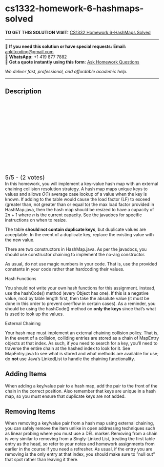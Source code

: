 # cs1332-homework-6-hashmaps-solved
**TO GET THIS SOLUTION VISIT:** [CS1332 Homework 6-HashMaps Solved](https://www.ankitcodinghub.com/product/cs1332-homework-6-hashmaps-solved/)


---

📩 **If you need this solution or have special requests:** **Email:** ankitcoding@gmail.com  
📱 **WhatsApp:** +1 419 877 7882  
📄 **Get a quote instantly using this form:** [Ask Homework Questions](https://www.ankitcodinghub.com/services/ask-homework-questions/)

*We deliver fast, professional, and affordable academic help.*

---

<h2>Description</h2>



<div class="kk-star-ratings kksr-auto kksr-align-center kksr-valign-top" data-payload="{&quot;align&quot;:&quot;center&quot;,&quot;id&quot;:&quot;58008&quot;,&quot;slug&quot;:&quot;default&quot;,&quot;valign&quot;:&quot;top&quot;,&quot;ignore&quot;:&quot;&quot;,&quot;reference&quot;:&quot;auto&quot;,&quot;class&quot;:&quot;&quot;,&quot;count&quot;:&quot;2&quot;,&quot;legendonly&quot;:&quot;&quot;,&quot;readonly&quot;:&quot;&quot;,&quot;score&quot;:&quot;5&quot;,&quot;starsonly&quot;:&quot;&quot;,&quot;best&quot;:&quot;5&quot;,&quot;gap&quot;:&quot;4&quot;,&quot;greet&quot;:&quot;Rate this product&quot;,&quot;legend&quot;:&quot;5\/5 - (2 votes)&quot;,&quot;size&quot;:&quot;24&quot;,&quot;title&quot;:&quot;CS1332 Homework 6-HashMaps Solved&quot;,&quot;width&quot;:&quot;138&quot;,&quot;_legend&quot;:&quot;{score}\/{best} - ({count} {votes})&quot;,&quot;font_factor&quot;:&quot;1.25&quot;}">

<div class="kksr-stars">

<div class="kksr-stars-inactive">
            <div class="kksr-star" data-star="1" style="padding-right: 4px">


<div class="kksr-icon" style="width: 24px; height: 24px;"></div>
        </div>
            <div class="kksr-star" data-star="2" style="padding-right: 4px">


<div class="kksr-icon" style="width: 24px; height: 24px;"></div>
        </div>
            <div class="kksr-star" data-star="3" style="padding-right: 4px">


<div class="kksr-icon" style="width: 24px; height: 24px;"></div>
        </div>
            <div class="kksr-star" data-star="4" style="padding-right: 4px">


<div class="kksr-icon" style="width: 24px; height: 24px;"></div>
        </div>
            <div class="kksr-star" data-star="5" style="padding-right: 4px">


<div class="kksr-icon" style="width: 24px; height: 24px;"></div>
        </div>
    </div>

<div class="kksr-stars-active" style="width: 138px;">
            <div class="kksr-star" style="padding-right: 4px">


<div class="kksr-icon" style="width: 24px; height: 24px;"></div>
        </div>
            <div class="kksr-star" style="padding-right: 4px">


<div class="kksr-icon" style="width: 24px; height: 24px;"></div>
        </div>
            <div class="kksr-star" style="padding-right: 4px">


<div class="kksr-icon" style="width: 24px; height: 24px;"></div>
        </div>
            <div class="kksr-star" style="padding-right: 4px">


<div class="kksr-icon" style="width: 24px; height: 24px;"></div>
        </div>
            <div class="kksr-star" style="padding-right: 4px">


<div class="kksr-icon" style="width: 24px; height: 24px;"></div>
        </div>
    </div>
</div>


<div class="kksr-legend" style="font-size: 19.2px;">
            5/5 - (2 votes)    </div>
    </div>
In this homework, you will implement a key-value hash map with an external chaining collision resolution strategy. A hash map maps unique keys to values and allows <em>O</em>(1) average case lookup of a value when the key is known. If adding to the table would cause the load factor (LF) to exceed (greater than, not greater than or equal to) the max load factor provided in HashMap.java, then the hash map should be resized to have a capacity of 2<em>n </em>+ 1 where <em>n </em>is the current capacity. See the javadocs for specific instructions on when to resize.

The table <strong>should not contain duplicate keys</strong>, but duplicate values are acceptable. In the event of a duplicate key, replace the existing value with the new value.

There are two constructors in HashMap.java. As per the javadocs, you should use constructor chaining to implement the no-arg constructor.

As usual, do not use magic numbers in your code. That is, use the provided constants in your code rather than hardcoding their values.

Hash Functions

You should not write your own hash functions for this assignment. Instead, use the hashCode() method (every Object has one). If this is a negative value, mod by table length first, then take the absolute value (it must be done in this order to prevent overflow in certain cases). As a reminder, you should be using the hashCode() method on <strong>only the keys </strong>since that’s what is used to look up the values.

External Chaining

Your hash map must implement an external chaining collision policy. That is, in the event of a collision, colliding entries are stored as a chain of MapEntry objects at that index. As such, if you need to search for a key, you’ll need to traverse the entire chain at the hashed index to look for it. See MapEntry.java to see what is stored and what methods are available for use; do <strong>not </strong>use Java’s LinkedList to handle the chaining functionality.

<h2>Adding Items</h2>
When adding a key/value pair to a hash map, add the pair to the front of the chain in the correct position. Also remember that keys are unique in a hash map, so you must ensure that duplicate keys are not added.

<h2>Removing Items</h2>
When removing a key/value pair from a hash map using external chaining, you can safely remove the item unlike in open addressing techniques such as linear probing where you must use a DEL marker. Removing from a chain is very similar to removing from a Singly-Linked List, treating the first table entry as the head, so refer to your notes and homework assignments from earlier in the course if you need a refresher. As usual, if the entry you are removing is the only entry at that index, you should make sure to ”null out” that spot rather than leaving it there.
